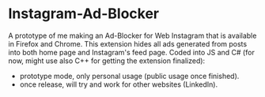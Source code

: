 # Instagram-Ad-Blocker
A prototype of me making an Ad-Blocker for Web Instagram that is available in Firefox and Chrome. 
This extension hides all ads generated from posts into both home page and Instagram's feed page.
Coded into JS and C# (for now, might use also C++ for getting the extension finalized):
- prototype mode, only personal usage (public usage once finished).
- once release, will try and work for other websites (LinkedIn). 
